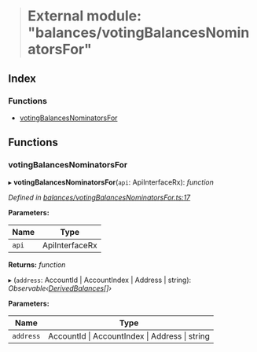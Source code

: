 > # External module: "balances/votingBalancesNominatorsFor"

## Index

### Functions

* [votingBalancesNominatorsFor](_balances_votingbalancesnominatorsfor_.md#votingbalancesnominatorsfor)

## Functions

###  votingBalancesNominatorsFor

▸ **votingBalancesNominatorsFor**(`api`: ApiInterfaceRx): *function*

*Defined in [balances/votingBalancesNominatorsFor.ts:17](https://github.com/polkadot-js/api/blob/098a7a0/packages/api-derive/src/balances/votingBalancesNominatorsFor.ts#L17)*

**Parameters:**

Name | Type |
------ | ------ |
`api` | ApiInterfaceRx |

**Returns:** *function*

▸ (`address`: AccountId | AccountIndex | Address | string): *Observable‹[DerivedBalances](../interfaces/_types_.derivedbalances.md)[]›*

**Parameters:**

Name | Type |
------ | ------ |
`address` | AccountId \| AccountIndex \| Address \| string |